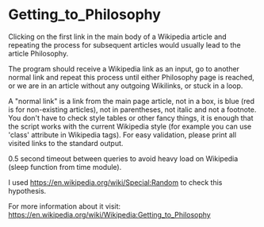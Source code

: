 # Getting_to_Philosophy

Clicking on the first link in the main body of a Wikipedia article and repeating the process for subsequent articles would usually lead to the article Philosophy.

The program should receive a Wikipedia link as an input, go to another normal link and repeat this process until either Philosophy page is reached, or we are in an article without any outgoing Wikilinks, or stuck in a loop.
 
A "normal link" is a link from the main page article, not in a box, is blue (red is for non-existing articles), not in parentheses, not italic and not a footnote. You don't have to check style tables or other fancy things, it is enough that the script works with the current Wikipedia style (for example you can use 'class' attribute in Wikipedia tags). For easy validation, please print all visited links to the standard output.
 
0.5 second timeout between queries to avoid heavy load on Wikipedia (sleep function from time module).
 
I used https://en.wikipedia.org/wiki/Special:Random to check this hypothesis.


For more information about it visit: https://en.wikipedia.org/wiki/Wikipedia:Getting_to_Philosophy
